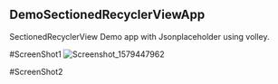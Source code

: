 ## DemoSectionedRecyclerViewApp
SectionedRecyclerView Demo app with Jsonplaceholder using volley.

#ScreenShot1
![Screenshot_1579447962](https://user-images.githubusercontent.com/49833043/72775699-9ba05580-3c39-11ea-9dea-e16041247c2f.png)


#ScreenShot2
